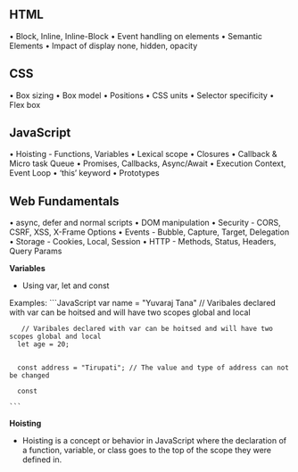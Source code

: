 ## HTML
  • Block, Inline, Inline-Block
  • Event handling on elements
  • Semantic Elements
  • Impact of display none, hidden, opacity
  

## CSS

  • Box sizing
  • Box model
  • Positions
  • CSS units
  • Selector specificity
  • Flex box

## JavaScript

  • Hoisting - Functions, Variables
  • Lexical scope
  • Closures
  • Callback & Micro task Queue
  • Promises, Callbacks, Async/Await
  • Execution Context, Event Loop
  • ‘this’ keyword
  • Prototypes

## Web Fundamentals

  • async, defer and normal scripts
  • DOM manipulation
  • Security - CORS, CSRF, XSS, X-Frame Options 
  • Events - Bubble, Capture, Target, Delegation
  • Storage - Cookies, Local, Session
  • HTTP - Methods, Status, Headers, Query Params



  **Variables**
  - Using var, let and const

  Examples:
    ```JavaScript
      var name = "Yuvaraj Tana" 
      // Varibales declared with var can be hoitsed and will have two scopes global and local 


       // Varibales declared with var can be hoitsed and will have two scopes global and local 
      let age = 20;
      

      const address = "Tirupati"; // The value and type of address can not be changed

      const 

    ```
  **Hoisting**
  - Hoisting is a concept or behavior in JavaScript where the declaration of a function, variable, or class goes to the top of the scope they were defined in.

